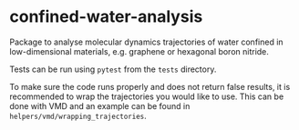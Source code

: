 # confined-water-analysis

Package to analyse molecular dynamics trajectories of water confined in low-dimensional materials, e.g. graphene or hexagonal boron nitride. 

Tests can be run using `pytest` from the `tests` directory.

To make sure the code runs properly and does not return false results, it is recommended to wrap the trajectories you would like to use. This can be done with VMD and an example can be found in `helpers/vmd/wrapping_trajectories`.
